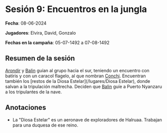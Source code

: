 # Sesión 9: Encuentros en la jungla

**Fecha**: 08-06-2024

**Jugadores**: Elvira, David, Gonzalo

**Fechas en la campaña**: 05-07-1492 a 07-08-1492

## Resumen de la sesión

[Arondir](/npcs/Arondir) y [Balin](/npcs/Balin) guían al grupo hacia el sur, teniendo un encuentro con batiris y con un caracol flagelo, al que nombran [Conchi](/monstruos/Conchi). Encuentran también los [restos de la Diosa Estelar](/lugares/Diosa Estelar), donde salvan a la tripulación maltrecha. Deciden que [Balin](/npcs/Balin) guíe a Puerto Nyanzaru a los tripulantes de la nave.

## Anotaciones

* La "Diosa Estelar" es un aeronave de exploradores de Halruaa. Trabajan para una duquesa de ese reino.